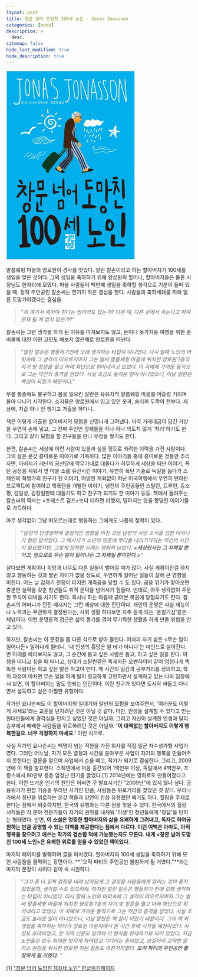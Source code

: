 ```yaml
---
layout: post
title: 창문 넘어 도망친 100세 노인 - Jonas Jonasson
categories: [book]
description: >
  desc.
sitemap: false
hide_last_modified: true
hide_description: true
---
```


  
![](/assets/img/posts/from_tistory/019.jpg)

  
말름쉐핑 마을의 양로원이 경사를 맞았다. 알란 칼손이라고 하는 할아버지가 100세를 생일을 맞은 것이다. 그의 생일을 축하하기 위해 양로원의 할머니, 할아버지들은 물론 시장님도 한자리에 모였다. 마을 사람들이 백번째 생일을 축하할 생각으로 기분이 들떠 있을 때, 정작 주인공인 칼손씨는 한가지 작은 결심을 한다. 사람들의 축하세례를 피해 얼른 도망가야겠다는 결심을.
  

> *"꼭 여기서 죽어야 한다는 법이라도 있는가? 다른 때, 다른 곳에서 죽는다고 하여 문제 될 게 없지 않은가?"*

  


칼손씨는 그런 생각을 하게 된 이유를 따져보지도 않고, 돈이나 옷가지등 여행을 위한 준비물에 대한 어떤 고민도 해보지 않은채로 양로원을 떠난다.  
  

> *"알란 칼손은 행동하기전에 오래 생각하는 타입이 아니었다. 다시 말해 노인의 머릿속에 그 생각이 떠오르자마자 그는 벌써 말름셰핑 마을에 위치한 양로원 1층의 자기 방 창문을 열고 아래 화단으로 뛰어내리고 있었다. 이 곡예에 가까운 동작으로 그는 약간의 충격을 받았다. 사실 조금도 놀라운 일이 아니었으니, 이날 알란은 백살이 되었기 때문이다."*
  



무릎 통증에도 불구하고 몸을 일으킨 알란은 유유자적 말름쉐핑 마을를 어슬렁 거리며 돌아 다니기 시작한다. 소지품은 양로원에서 입고 있던 옷과, 슬리퍼 두짝이 전부다. 세상에, 지갑 하나 안 챙기고 가출을 하다니.
  

책은 이렇게 가출한 할아버지의 모험을 신명나게 그려낸다. 마약 거래대금이 담긴 가방을 우연히 손에 넣고, 그 진짜 주인인 깡패들을 하나 하나 의도치 않게 '처리'하기도 한다. 그리고 같이 모험을 할 친구들을 만나 우정을 쌓기도 한다.
  

한편, 칼손씨는 세상에 이런 사람이 있을까 싶을 정도로 화려한 이력을 가진 사람이다. 그의 삶은 온갖 흥미로운 이야기로 가득하다. 많은 이야기들 중에 흥미로운 것들만 추리자면, 아버지가 레닌의 공산당에 막무가내로 대들다가 허무하게 세상을 떠난 이야기, 폭탄 공장을 세워서 옆 마을 소를 유산시킨 이야기, 유연히 폭탄 기술로 독일을 돕다가 스페인의 혁명가의 친구가 된 이야기, 마땅한 계획없이 떠난 미국여행에서 우연히 맨하탄 프로젝트에 참여하고 핵폭탄을 개발한 이야기, 냉전의 주인공들인 스탈린, 트루먼, 등소평, 김일성, 김정일한테 대들기도 하고 친구가 되기도 한 이야기 등등. 책에서 들려주는 칼손씨의 역사는 <포레스트 검프\>보다 더하면 더했지, 덜하지는 않을 황당한 이야기들로 가득하다.
  

아무 생각없이 그냥 떠오르는대로 행동하는 그에게도 나름의 철학이 있다. 
  

> *"알란의 인생철학에 결정적인 영향을 미친 것은 남편의 사망 소식을 접한 어머니가 했던 말이었다. 그 메시지가 소년의 영혼에 뿌리를 내리기가지는 약간의 시간이 필요했지만, 그렇게 정착한 뒤에는 영원히 남았다.*
> ***<세상만사는 그 자체일 뿐이고, 앞으로도 무슨 일이 일어나든 그 자체일 뿐이란다.\>**"*

  
살다보면 계획이나 희망과 너무도 다른 일들이 벌어질 때가 많다. 사실 계획이란걸 하지 않고 행동하는 것과 별반 차이가 없을 정도로, 우연하게 일어난 일들이 삶에 큰 영향을 미친다. 어느 날 갑자기 전쟁이 터지면 개죽음을 당할 수 도 있다. 금융 위기가 찾아오면 충분한 실력을 갖춘 청년들도 취직 문턱을 넘어서기 힘들다. 반대로, 아무 생각없이 주문한 주식이 대박을 치기도 한다. 혹시나 하는 마음에 긁어본 복권에 당첨되기도 한다. 칼손씨의 어머니가 던진 메시지는 그런 세상에 대한 진단이다. 개인의 운명은 사실 재능이나 노력과는 무관하게 결정된다는, 사회 생활 하다보면 자주 듣게 되는 '운칠기삼'같은 체념이다. 이런 운명론적 접근은 삶의 동기를 꺾어 무기력한 생활을 하게 만들 위험을 안고 있다.  


  

하지만, 칼손씨는 이 문장을 좀 다른 식으로 받아 들인다. 어차피 자기 삶은 <무슨 일이 일어나든\> 일어나게 될테니, '내 인생의 흥망은 알 바가 아니다'는 마인드로 살아간다. 먼 미래를 바라보지도 않고, 그 순간에 돕고 싶은 사람은 돕고, 하고 싶은 일을 한다. 여행을 떠나고 싶을 때 떠나고, 상대가 스탈린같은 독재자든 오펜하이머 같이 엄청나게 똑똑한 사람이든 하고 싶은 말은 하고야 만다. 매 시간의 일감과 공부거리를 정의하고, 학위 과정이 마치면 무슨 일을 하게 될지 정교하게 고민하면서 설계하고 있는 나의 입장에서 보면, 이 할아버지는 말도 안되는 인간이다. 이런 친구가 있다면 도시락 싸들고 다니면서 설득하고 싶은 아찔한 유형이다.
  

작가인 요나슨씨도 이 할이버지의 일대기와 말년의 모험을 보여주면서, '여러분도 이렇게 사세요'라는 교훈을 던지려던 것은 아닐 것 같다. 다만, 인생을 설계할 수 있다고 믿는 현대인들에게 경각심을 던지고 싶었던 것은 아닐까. 그리고 자신이 설계한 인생과 달리 승부에서 패배한 사람들을 위로하려던 것은 아닐까. **'이 대책없는 할아버지도 이렇게 행복한걸요. 너무 걱정하지 마세요.'** 이런 식으로. 
  

사실 작가인 요나슨씨는 백명이 넘는 직원을 가진 회사를 직접 일군 자수성가형 사업가였다. 그러던 어느날, 자기 모든 열정과 시간을 쏟아부은 사업이 자기의 행복을 만들어주지 못한다는 결론을 얻으며 사업에서 손을 떼고, 작가가 되기로 결심한다. 그리고, 2009년에 이 책을 발표한다. 스웨덴에서 처음 출간되어 1백만부 이상, 독일에서 4백만부, 프랑스에서 80만부 등등 엄청난 인기를 끌었다.[1] 2014년에는 영화로도 만들어졌다고 한다. 이런 뜨거운 인기의 원인은 어쩌면 구 발표시기인 "2009년"에 있지 않나 싶다. 금융위기가 한참 기승을 부리던 시기인 만큼, 사람들은 위로거리를 찾았던 것 같다. 우리나라에서 청년을 위로하는 온갖 책들과 강연이 한참 유행했던 때기도 하다. 힐링을 주제로 한다는 점에서 비슷하지만, 한국의 유행과는 다른 점을 찾을 수 있다. 한국에서의 힐링 서적들은 각 분야 전문가들이 자기의 권위를 내세워 '미생'인 청년들에게 '정답'을 던지는 형태였다. 반면, **이 소설은 엉뚱한 할아버지의 삶을 유쾌하게 그려내고, 독자로 하여금 원하는 만큼 공명할 수 있는 여백를 제공한다는 점에서 다르다. 이런 여백은 아마도, 아직 행복을 찾으려고 애쓰는 작가의 겸손함 덕에 가능했는지도 모른다. 내게 <창문 넘어 도망친 100세 노인\>은 유쾌한 위로를 얻을 수 있었던 책이었다.**

  

마지막 페이지를 발췌하며 글을 마치겠다. 할아버지의 100세 생일을 축하하기 위해 모인 사람들을 물먹이는 장면이다. **"오직 파티의 주인공만 불참하게 될 거였다."**라는 마지막 문장이 사이다 같이 속 시원하다.  
  

> *"그가 좀 더 일찍 결정을 내려 남자답게 그 결정을 사람들에게 알리는 것이 좋지 않았을까, 생각할 수도 있으리라. 하지만 알란 칼손은 행동하기 전에 오래 생각하는 타입이 아니었다. 다시 말해 노인의 머리속에 그 생각이 떠오르자마자 그는 벌써 말름셰핑 마을에 위치한 양로원 1층의 자기 방 창문을 열고 아래 화단으로 뛰어내리고 있었다. 이 곡예에 가까운 동작으로 그는 약간의 충격을 받았다. 사실 조금도 놀라운 일이 아니었으니, 이날 알란은 백 살이 되었기 때문이다. 그의 백 회 생일을 축하하는 파티가 양로원 라운지에서 한 시간 후에 시작될 예정이었다. 시장도 초대되었고, 한 지역 신문도 달려와 이 행사를 취재하기로 되어 있었다. 지금 노인들은 모두 최대한 멋지게 차려입고 기다리는 중이었고, 성질머리 고약한 알리스 원장을 위시한 양로원 직원 일동도 마찬가지였다. **오직 파티의 주인공만 불참하게 될 거였다.** "*
  

[1] ["창문 넘어 도망친 100세 노인" 한글위키페이지](https://namu.wiki/w/%EC%B0%BD%EB%AC%B8%20%EB%84%98%EC%96%B4%20%EB%8F%84%EB%A7%9D%EC%B9%9C%20100%EC%84%B8%20%EB%85%B8%EC%9D%B8)  


